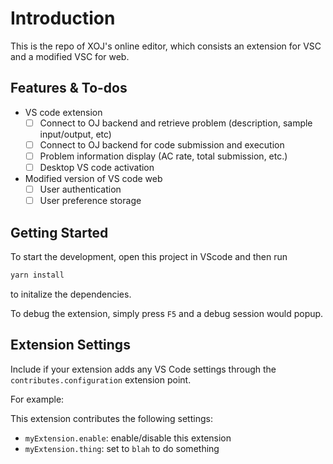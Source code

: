 # Introduction

This is the repo of XOJ's online editor, which consists an extension for VSC and a modified VSC for web.

## Features & To-dos

* VS code extension
  * [ ] Connect to OJ backend and retrieve problem (description, sample input/output, etc)
  * [ ] Connect to OJ backend for code submission and execution
  * [ ] Problem information display (AC rate, total submission, etc.)
  * [ ] Desktop VS code activation
* Modified version of VS code web
  * [ ] User authentication
  * [ ] User preference storage

## Getting Started

To start the development, open this project in VScode and then run

```bash
yarn install
```

to initalize the dependencies.

To debug the extension, simply press `F5` and a debug session would popup.

## Extension Settings

Include if your extension adds any VS Code settings through the `contributes.configuration` extension point.

For example:

This extension contributes the following settings:

* `myExtension.enable`: enable/disable this extension
* `myExtension.thing`: set to `blah` to do something
